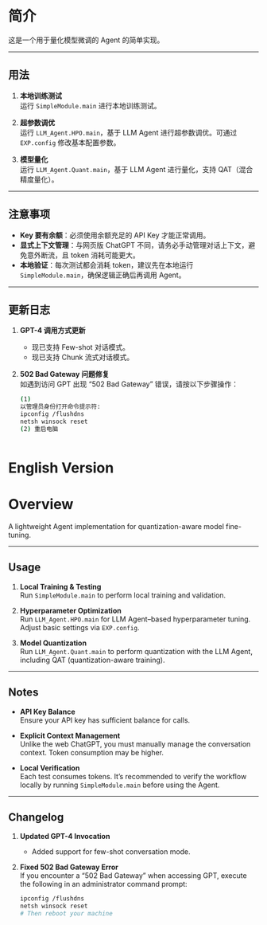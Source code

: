 # 简介
这是一个用于量化模型微调的 Agent 的简单实现。

---

## 用法

1. **本地训练测试**  
   运行 `SimpleModule.main` 进行本地训练测试。

2. **超参数调优**  
   运行 `LLM_Agent.HPO.main`，基于 LLM Agent 进行超参数调优。可通过 `EXP.config` 修改基本配置参数。

3. **模型量化**  
   运行 `LLM_Agent.Quant.main`，基于 LLM Agent 进行量化，支持 QAT（混合精度量化）。

---

## 注意事项

- **Key 要有余额**：必须使用余额充足的 API Key 才能正常调用。  
- **显式上下文管理**：与网页版 ChatGPT 不同，请务必手动管理对话上下文，避免意外断流，且 token 消耗可能更大。  
- **本地验证**：每次测试都会消耗 token，建议先在本地运行 `SimpleModule.main`，确保逻辑正确后再调用 Agent。

---

## 更新日志

1. **GPT-4 调用方式更新**  
   - 现已支持 Few-shot 对话模式。
   - 现已支持 Chunk 流式对话模式。

2. **502 Bad Gateway 问题修复**  
   如遇到访问 GPT 出现 “502 Bad Gateway” 错误，请按以下步骤操作：  
   ```bash
   (1)
   以管理员身份打开命令提示符:
   ipconfig /flushdns
   netsh winsock reset
   (2) 重启电脑



# **English Version**

# Overview
A lightweight Agent implementation for quantization-aware model fine-tuning.

---

## Usage

1. **Local Training & Testing**  
   Run `SimpleModule.main` to perform local training and validation.

2. **Hyperparameter Optimization**  
   Run `LLM_Agent.HPO.main` for LLM Agent–based hyperparameter tuning. Adjust basic settings via `EXP.config`.

3. **Model Quantization**  
   Run `LLM_Agent.Quant.main` to perform quantization with the LLM Agent, including QAT (quantization-aware training).

---

## Notes

- **API Key Balance**  
  Ensure your API key has sufficient balance for calls.

- **Explicit Context Management**  
  Unlike the web ChatGPT, you must manually manage the conversation context. Token consumption may be higher.

- **Local Verification**  
  Each test consumes tokens. It’s recommended to verify the workflow locally by running `SimpleModule.main` before using the Agent.

---

## Changelog

1. **Updated GPT-4 Invocation**  
   - Added support for few-shot conversation mode.

2. **Fixed 502 Bad Gateway Error**  
   If you encounter a “502 Bad Gateway” when accessing GPT, execute the following in an administrator command prompt:
   ```bash
   ipconfig /flushdns
   netsh winsock reset
   # Then reboot your machine
